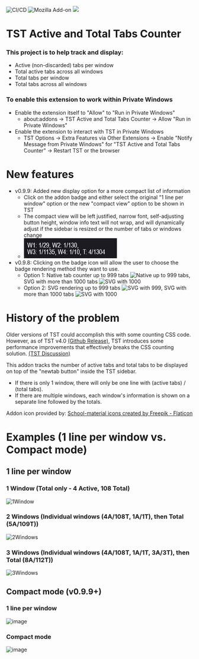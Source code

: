 ![CI/CD](https://github.com/irvinm/TST-Active-and-Total-Tabs-Counter/workflows/CI/CD/badge.svg) ![Mozilla Add-on](https://img.shields.io/amo/users/TST-Active-and-Total-Tabs-Ctr.svg?style=flat-square) ![](https://img.shields.io/amo/v/TST-Active-and-Total-Tabs-Ctr.svg?style=flat-square)

# TST Active and Total Tabs Counter
### This project is to help track and display:
- Active (non-discarded) tabs per window
- Total active tabs across all windows
- Total tabs per window
- Total tabs across all windows

### To enable this extension to work within Private Windows
- Enable the extension itself to "Allow" to "Run in Private Windows"
    - about:addons -> TST Active and Total Tabs Counter -> Allow "Run in Private Windows"
- Enable the extension to interact with TST in Private Windows
    - TST Options -> Extra Features via Other Extensions -> Enable "Notify Message from Private Windows" for "TST Active and Total Tabs Counter" -> Restart TST or the browser

# New features
- v0.9.9: Added new display option for a more compact list of information
  - Click on the addon badge and either select the original "1 line per window" option or the new "compact view" option to be shown in TST
  - The compact view will be left justified, narrow font, self-adjusting button height, window info text will not wrap, and will dynamically adjust if the sidebar is resized or the number of tabs or windows change
  - ![Compact Example](https://github.com/irvinm/TST-Active-and-Total-Tabs-Counter/blob/main/images/CompactView.png)
- v0.9.8: Clicking on the badge icon will allow the user to choose the badge rendering method they want to use.
  - Option 1:  Native tab counter up to 999 tabs ![Native up to 999 tabs](https://github.com/irvinm/TST-Active-and-Total-Tabs-Counter/blob/main/images/BadgeText-999-Cropped.png), SVG with more than 1000 tabs ![SVG with 1000](https://github.com/irvinm/TST-Active-and-Total-Tabs-Counter/blob/main/images/SVG-1000-Cropped.png)
  - Option 2:  SVG rendering up to 999 tabs ![SVG with 999](https://github.com/irvinm/TST-Active-and-Total-Tabs-Counter/blob/main/images/SVG-999-Cropped.png), SVG with more than 1000 tabs ![SVG with 1000](https://github.com/irvinm/TST-Active-and-Total-Tabs-Counter/blob/main/images/SVG-1000-Cropped.png)

# History of the problem
Older versions of TST could accomplish this with some counting CSS code.  However, as of TST v4.0 [(Github Release)](https://github.com/piroor/treestyletab/releases/tag/4.0.1), TST introduces some performance improvements that effectively breaks the CSS counting solution. [(TST Discussion)](https://github.com/piroor/treestyletab/discussions/3472)

This addon tracks the number of active tabs and total tabs to be displayed on top of the "newtab button" inside the TST sidebar.  
- If there is only 1 window, there will only be one line with (active tabs) / (total tabs).
- If there are multiple windows, each window's information is shown on a separate line followed by the totals.

Addon icon provided by:   <a href="https://www.flaticon.com/free-icons/school-material" title="school-material icons">School-material icons created by Freepik - Flaticon</a>

# Examples (1 line per window vs. Compact mode)
## 1 line per window
### 1 Window (Total only - 4 Active, 108 Total)
![1Window](https://github.com/irvinm/TST-Active-and-Total-Tabs-Counter/assets/979729/d13c8d87-d1e2-4474-aef9-74cc680fbedb)

### 2 Windows (Individual windows (4A/108T, 1A/1T), then Total (5A/109T))
![2Windows](https://github.com/irvinm/TST-Active-and-Total-Tabs-Counter/assets/979729/438dfdac-6468-495a-907f-b3cf75973108)

### 3 Windows (Individual windows (4A/108T, 1A/1T, 3A/3T), then Total (8A/112T))
![3Windows](https://github.com/irvinm/TST-Active-and-Total-Tabs-Counter/assets/979729/901d2e6d-8a16-48d1-b3be-6ba595111b9a)

## Compact mode (v0.9.9+)
### 1 line per window
![image](https://github.com/user-attachments/assets/4f256b5c-5c2c-42ac-ac69-5c75a31a6870)
### Compact mode
![image](https://github.com/user-attachments/assets/aadc049d-012d-4ff0-85dd-b0f36bb572d3)
